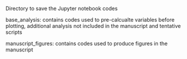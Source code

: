 Directory to save the Jupyter notebook codes

base_analysis: contains codes used to pre-calcualte variables before plotting, additional analysis not included in the manuscript and tentative scripts

manuscript_figures: contains codes used to produce figures in the manuscript


